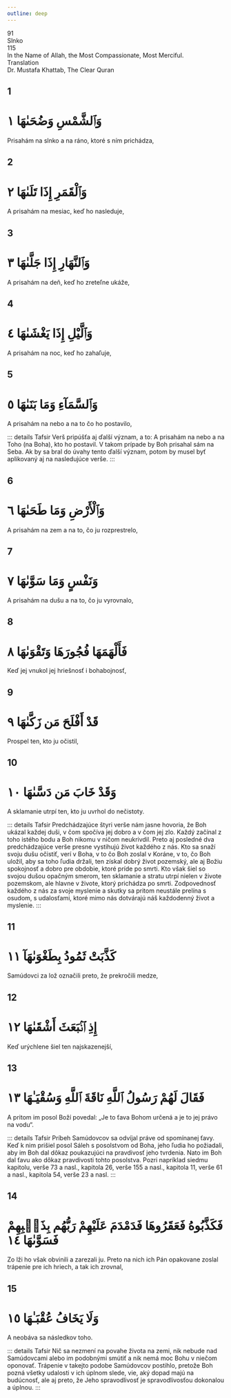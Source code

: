 ```yaml
---
outline: deep
---
```


<!--CHAPTER INTRO-->
<div class="chapter-title-wrapper">
<div class="chapter-title">91</div>
<div class="chapter-title-slovak">Slnko</div>
<div class="chapter-opening">115</div>
<div class="chapter-opening-slovak">In the Name of Allah, the Most Compassionate, Most Merciful.</div>
</div>

<div class="intro2-wrapper">
<div class="chapter-info-wrapper">
<div class="chapter-info-translation">Translation</div>
<div class="chapter-info-name">Dr. Mustafa Khattab, The Clear Quran</div>
</div>

</div>

## 1

<!-- CHAPTER NUMBERS -->
<Badge type="info" text="91:1" class="badge" />
<div>
<div class="main-verse" >
<!-- ARABIC -->
<h1 class="verse-arabic">وَٱلشَّمْسِ وَضُحَىٰهَا ١</h1>
</div>
<!-- ENGLISH -->
<p>Prisahám na slnko a na ráno, ktoré s ním prichádza,</p>
</div>
<div class="break"></div>

## 2

<!-- CHAPTER NUMBERS -->
<Badge type="info" text="91:2" class="badge" />
<div>
<div class="main-verse" >
<!-- ARABIC -->
<h1 class="verse-arabic">وَٱلْقَمَرِ إِذَا تَلَىٰهَا ٢</h1>
</div>
<!-- ENGLISH -->
<p>A prisahám na mesiac, keď ho nasleduje,</p>
</div>
<div class="break"></div>

## 3

<!-- CHAPTER NUMBERS -->
<Badge type="info" text="91:3" class="badge" />
<div>
<div class="main-verse" >
<!-- ARABIC -->
<h1 class="verse-arabic">وَٱلنَّهَارِ إِذَا جَلَّىٰهَا ٣</h1>
</div>
<!-- ENGLISH -->
<p>A prisahám na deň, keď ho zreteľne ukáže,</p>
</div>
<div class="break"></div>

## 4

<!-- CHAPTER NUMBERS -->
<Badge type="info" text="91:4" class="badge" />
<div>
<div class="main-verse" >
<!-- ARABIC -->
<h1 class="verse-arabic">وَٱلَّيْلِ إِذَا يَغْشَىٰهَا ٤</h1>
</div>
<!-- ENGLISH -->
<p>A prisahám na noc, keď ho zahaľuje,</p>
</div>

<div class="break"></div>

## 5

<!-- CHAPTER NUMBERS -->
<Badge type="info" text="91:5" class="badge" />
<div>
<div class="main-verse" >
<!-- ARABIC -->
<h1 class="verse-arabic">وَٱلسَّمَآءِ وَمَا بَنَىٰهَا ٥</h1>
</div>
<!-- ENGLISH -->
<p>A prisahám na nebo a na to čo ho postavilo,</p>
</div>
<!-- TAFSIR -->

::: details Tafsir
Verš pripúšťa aj ďalší význam, a to: A prisahám na nebo a na Toho (na Boha), kto ho postavil. V takom prípade by Boh prisahal sám na Seba. Ak by sa bral do úvahy tento ďalší význam, potom by musel byť aplikovaný aj na nasledujúce verše.
:::

<div class="break"></div>

## 6

<!-- CHAPTER NUMBERS -->
<Badge type="info" text="91:6" class="badge" />
<div>
<div class="main-verse" >
<!-- ARABIC -->
<h1 class="verse-arabic">وَٱلْأَرْضِ وَمَا طَحَىٰهَا ٦</h1>
</div>
<!-- ENGLISH -->
<p>A prisahám na zem a na to, čo ju rozprestrelo,</p>
</div>

<div class="break"></div>

## 7

<!-- CHAPTER NUMBERS -->
<Badge type="info" text="91:7" class="badge" />
<div>
<div class="main-verse" >
<!-- ARABIC -->
<h1 class="verse-arabic">وَنَفْسٍ وَمَا سَوَّىٰهَا ٧</h1>
</div>
<!-- ENGLISH -->
<p>A prisahám na dušu a na to, čo ju vyrovnalo,</p>
</div>

<div class="break"></div>

## 8

<!-- CHAPTER NUMBERS -->
<Badge type="info" text="91:8" class="badge" />
<div>
<div class="main-verse" >
<!-- ARABIC -->
<h1 class="verse-arabic">فَأَلْهَمَهَا فُجُورَهَا وَتَقْوَىٰهَا ٨</h1>
</div>
<!-- ENGLISH -->
<p>Keď jej vnukol jej hriešnosť i bohabojnosť,</p>
</div>

<div class="break"></div>

## 9

<!-- CHAPTER NUMBERS -->
<Badge type="info" text="91:9" class="badge" />
<div>
<div class="main-verse" >
<!-- ARABIC -->
<h1 class="verse-arabic">قَدْ أَفْلَحَ مَن زَكَّىٰهَا ٩</h1>
</div>
<!-- ENGLISH -->
<p>Prospel ten, kto ju očistil,</p>
</div>

<div class="break"></div>

## 10

<!-- CHAPTER NUMBERS -->
<Badge type="info" text="91:10" class="badge" />
<div>
<div class="main-verse" >
<!-- ARABIC -->
<h1 class="verse-arabic">وَقَدْ خَابَ مَن دَسَّىٰهَا ١٠</h1>
</div>
<!-- ENGLISH -->
<p>A sklamanie utrpí ten, kto ju uvrhol do nečistoty.</p>
</div>
<!-- TAFSIR -->

::: details Tafsir
Predchádzajúce štyri verše nám jasne hovoria, že Boh ukázal každej duši, v čom spočíva jej dobro a v čom jej zlo. Každý začínal z toho istého bodu a Boh nikomu v ničom neukrivdil. Preto aj posledné dva predchádzajúce verše presne vystihujú život každého z nás. Kto sa snaží svoju dušu očistiť, verí v Boha, v to čo Boh zoslal v Koráne, v to, čo Boh uložil, aby sa toho ľudia držali, ten získal dobrý život pozemský, ale aj Božiu spokojnosť a dobro pre obdobie, ktoré príde po smrti. Kto však šiel so svojou dušou opačným smerom, ten sklamanie a stratu utrpí nielen v živote pozemskom, ale hlavne v živote, ktorý prichádza po smrti. Zodpovednosť každého z nás za svoje myslenie a skutky sa pritom neustále prelína s osudom, s udalosťami, ktoré mimo nás dotvárajú náš každodenný život a myslenie.
:::

<div class="break"></div>

## 11

<!-- CHAPTER NUMBERS -->
<Badge type="info" text="91:11" class="badge" />
<div>
<div class="main-verse" >
<!-- ARABIC -->
<h1 class="verse-arabic">كَذَّبَتْ ثَمُودُ بِطَغْوَىٰهَآ ١١</h1>
</div>
<!-- ENGLISH -->
<p>Samúdovci za lož označili preto, že prekročili medze,</p>
</div>
<div class="break"></div>

## 12

<!-- CHAPTER NUMBERS -->
<Badge type="info" text="91:12" class="badge" />
<div>
<div class="main-verse" >
<!-- ARABIC -->
<h1 class="verse-arabic">إِذِ ٱنۢبَعَثَ أَشْقَىٰهَا ١٢</h1>
</div>
<!-- ENGLISH -->
<p>Keď urýchlene šiel ten najskazenejší,</p>
</div>
<div class="break"></div>

## 13

<!-- CHAPTER NUMBERS -->
<Badge type="info" text="91:13" class="badge" />
<div>
<div class="main-verse" >
<!-- ARABIC -->
<h1 class="verse-arabic">فَقَالَ لَهُمْ رَسُولُ ٱللَّهِ نَاقَةَ ٱللَّهِ وَسُقْيَـٰهَا ١٣</h1>
</div>
<!-- ENGLISH -->
<p>A pritom im posol Boží povedal: „Je to ťava Bohom určená a je to jej právo na vodu“.</p>
</div>
<!-- TAFSIR -->

::: details Tafsir
Príbeh Samúdovcov sa odvíjal práve od spomínanej ťavy. Keď k nim prišiel posol Sáleh s posolstvom od Boha, jeho ľudia ho požiadali, aby im Boh dal dôkaz poukazujúci na pravdivosť jeho tvrdenia. Nato im Boh dal ťavu ako dôkaz pravdivosti tohto posolstva. Pozri napríklad siedmu kapitolu, verše 73 a nasl., kapitola 26, verše 155 a nasl., kapitola 11, verše 61 a nasl., kapitola 54, verše 23 a nasl.
:::

<div class="break"></div>

## 14

<!-- CHAPTER NUMBERS -->
<Badge type="info" text="91:14" class="badge" />
<div>
<div class="main-verse" >
<!-- ARABIC -->
<h1 class="verse-arabic">فَكَذَّبُوهُ فَعَقَرُوهَا فَدَمْدَمَ عَلَيْهِمْ رَبُّهُم بِذَنۢبِهِمْ فَسَوَّىٰهَا ١٤</h1>
</div>
<!-- ENGLISH -->
<p>Zo lži ho však obvinili a zarezali ju. Preto na nich ich Pán opakovane zoslal trápenie pre ich hriech, a tak ich zrovnal,</p>
</div>
<div class="break"></div>

## 15

<!-- CHAPTER NUMBERS -->
<Badge type="info" text="91:15" class="badge" />
<div>
<div class="main-verse" >
<!-- ARABIC -->
<h1 class="verse-arabic">وَلَا يَخَافُ عُقْبَـٰهَا ١٥</h1>
</div>
<!-- ENGLISH -->
<p>A neobáva sa následkov toho.</p>
</div>
<!-- TAFSIR -->

::: details Tafsir
Nič sa nezmení na povahe života na zemi, nik nebude nad Samúdovcami alebo im podobnými smútiť a nik nemá moc Bohu v niečom oponovať. Trápenie v takejto podobe Samúdovcov postihlo, pretože Boh pozná všetky udalosti v ich úplnom slede, vie, aký dopad majú na budúcnosť, ale aj preto, že Jeho spravodlivosť je spravodlivosťou dokonalou a úplnou.
:::
